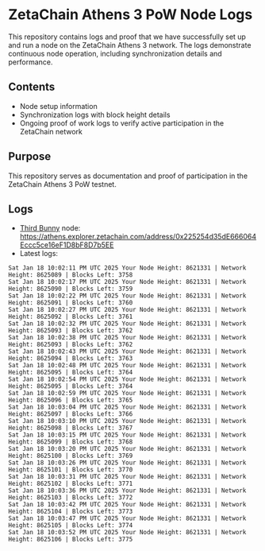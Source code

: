 # ZetaChain Athens 3 PoW Node Logs
This repository contains logs and proof that we have successfully set up and run a node on the ZetaChain Athens 3 network. The logs demonstrate continuous node operation, including synchronization details and performance.

## Contents
- Node setup information
- Synchronization logs with block height details
- Ongoing proof of work logs to verify active participation in the ZetaChain network

## Purpose
This repository serves as documentation and proof of participation in the ZetaChain Athens 3 PoW testnet.

## Logs

- [Third Bunny](https://thirdbunny.xyz/) node: https://athens.explorer.zetachain.com/address/0x225254d35dE666064Eccc5ce16eF1D8bF8D7b5EE
- Latest logs:
```
Sat Jan 18 10:02:11 PM UTC 2025 Your Node Height: 8621331 | Network Height: 8625089 | Blocks Left: 3758
Sat Jan 18 10:02:17 PM UTC 2025 Your Node Height: 8621331 | Network Height: 8625090 | Blocks Left: 3759
Sat Jan 18 10:02:22 PM UTC 2025 Your Node Height: 8621331 | Network Height: 8625091 | Blocks Left: 3760
Sat Jan 18 10:02:27 PM UTC 2025 Your Node Height: 8621331 | Network Height: 8625092 | Blocks Left: 3761
Sat Jan 18 10:02:32 PM UTC 2025 Your Node Height: 8621331 | Network Height: 8625093 | Blocks Left: 3762
Sat Jan 18 10:02:38 PM UTC 2025 Your Node Height: 8621331 | Network Height: 8625093 | Blocks Left: 3762
Sat Jan 18 10:02:43 PM UTC 2025 Your Node Height: 8621331 | Network Height: 8625094 | Blocks Left: 3763
Sat Jan 18 10:02:48 PM UTC 2025 Your Node Height: 8621331 | Network Height: 8625095 | Blocks Left: 3764
Sat Jan 18 10:02:54 PM UTC 2025 Your Node Height: 8621331 | Network Height: 8625095 | Blocks Left: 3764
Sat Jan 18 10:02:59 PM UTC 2025 Your Node Height: 8621331 | Network Height: 8625096 | Blocks Left: 3765
Sat Jan 18 10:03:04 PM UTC 2025 Your Node Height: 8621331 | Network Height: 8625097 | Blocks Left: 3766
Sat Jan 18 10:03:10 PM UTC 2025 Your Node Height: 8621331 | Network Height: 8625098 | Blocks Left: 3767
Sat Jan 18 10:03:15 PM UTC 2025 Your Node Height: 8621331 | Network Height: 8625099 | Blocks Left: 3768
Sat Jan 18 10:03:20 PM UTC 2025 Your Node Height: 8621331 | Network Height: 8625100 | Blocks Left: 3769
Sat Jan 18 10:03:26 PM UTC 2025 Your Node Height: 8621331 | Network Height: 8625101 | Blocks Left: 3770
Sat Jan 18 10:03:31 PM UTC 2025 Your Node Height: 8621331 | Network Height: 8625102 | Blocks Left: 3771
Sat Jan 18 10:03:36 PM UTC 2025 Your Node Height: 8621331 | Network Height: 8625103 | Blocks Left: 3772
Sat Jan 18 10:03:42 PM UTC 2025 Your Node Height: 8621331 | Network Height: 8625104 | Blocks Left: 3773
Sat Jan 18 10:03:47 PM UTC 2025 Your Node Height: 8621331 | Network Height: 8625105 | Blocks Left: 3774
Sat Jan 18 10:03:52 PM UTC 2025 Your Node Height: 8621331 | Network Height: 8625106 | Blocks Left: 3775
```
